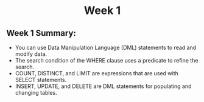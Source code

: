 # <center> Week 1 </center>

## Week 1 Summary:
* You can use Data Manipulation Language (DML) statements to read and modify data. 
* The search condition of the WHERE clause uses a predicate to refine the search.​ 
* COUNT, DISTINCT, and LIMIT​ are expressions that are used with SELECT statements​. 
* INSERT, UPDATE, and DELETE are DML statements for populating and changing tables. 